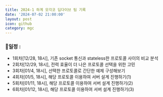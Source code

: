 ```yaml
---
title: 2024-1 하계 모각코 딥다이브 팀 기록
date: '2024-07-02 21:00:00'
layout: post
icon: github
category: mgc
---
```



### 📄일정 :
- 1회차\[12/28, 18시],  기존 socket 통신과 stateless한 프로토콜 사이의 비교 분석
- 2회차\[12/29, 18시],  전력 효율이 더 나은 프로토콜 선택을 위한 고민
- 3회차\[01/4, 18시],  선택한 프로토콜로 간단한 예제 구성해보기
- 4회차\[01/5, 18시],  해당 프로토콜 이용하여 서버 설계 진행하기(1)
- 5회차\[01/11, 18시],  해당 프로토콜 이용하여 서버 설계 진행하기(2)
- 6회차\[01/12, 18시],  해당 프로토콜 이용하여 서버 설계 진행하기(3)
